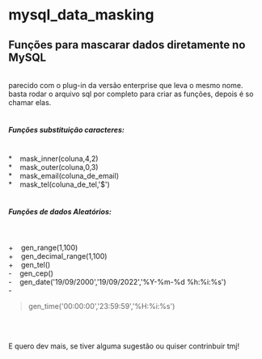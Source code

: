 # mysql_data_masking
<h2>Funções para mascarar dados diretamente no MySQL</h2><br>
parecido com o plug-in da versão enterprise que leva o mesmo nome.<br>
basta rodar o arquivo sql por completo para criar as funções, depois é so chamar elas.<br><br>

<h5>Funções substituição caracteres:</h4><br>
        * &nbsp;&nbsp;&nbsp;mask_inner(coluna,4,2)<br>
        * &nbsp;&nbsp;&nbsp;mask_outer(coluna,0,3) <br>
        * &nbsp;&nbsp;&nbsp;mask_email(coluna_de_email) <br>
        * &nbsp;&nbsp;&nbsp;mask_tel(coluna_de_tel,'$')<br><br>
        
<h5>Funções de dados Aleatórios:</h4><br><p>
       + &nbsp;&nbsp;&nbsp;gen_range(1,100) <br>
       + &nbsp;&nbsp;&nbsp;gen_decimal_range(1,100) <br>
       + &nbsp;&nbsp;&nbsp;gen_tel() <br>
       - &nbsp;&nbsp;&nbsp;gen_cep()<br>
       - &nbsp;&nbsp;&nbsp;gen_date('19/09/2000','19/09/2022','%Y-%m-%d %h:%i:%s')<br> 
       - <blockquote>gen_time('00:00:00','23:59:59','%H:%i:%s')</blockquote></p><br><br>
        
E quero dev mais, se tiver alguma sugestão ou quiser contrinbuir tmj!<br>


